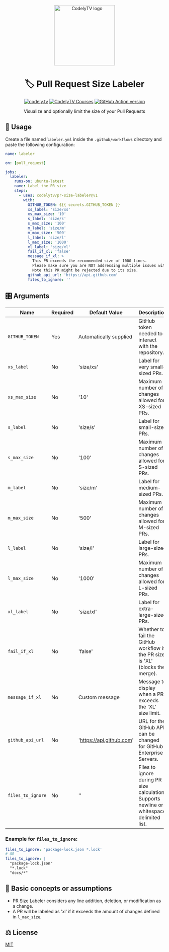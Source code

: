<p align="center">
  <a href="http://codely.tv">
    <img alt="CodelyTV logo" src="http://codely.tv/wp-content/uploads/2016/05/cropped-logo-codelyTV.png" width="192px" height="192px"/>
  </a>
</p>

<h1 align="center">
  🏷 Pull Request Size Labeler
</h1>

<p align="center">
    <a href="https://github.com/CodelyTV"><img src="https://img.shields.io/badge/CodelyTV-OS-green.svg?style=flat-square" alt="codely.tv"/></a>
    <a href="http://pro.codely.tv"><img src="https://img.shields.io/badge/CodelyTV-PRO-black.svg?style=flat-square" alt="CodelyTV Courses"/></a>
    <a href="https://github.com/marketplace/actions/pull-request-size-labeler"><img src="https://img.shields.io/github/v/release/CodelyTV/pr-size-labeler?style=flat-square" alt="GitHub Action version"></a>
</p>

<p align="center">
    Visualize and optionally limit the size of your Pull Requests
</p>

## 🚀 Usage

Create a file named `labeler.yml` inside the `.github/workflows` directory and paste the following configuration:

```yml
name: labeler

on: [pull_request]

jobs:
  labeler:
    runs-on: ubuntu-latest
    name: Label the PR size
    steps:
      - uses: codelytv/pr-size-labeler@v1
        with:
          GITHUB_TOKEN: ${{ secrets.GITHUB_TOKEN }}
          xs_label: 'size/xs'
          xs_max_size: '10'
          s_label: 'size/s'
          s_max_size: '100'
          m_label: 'size/m'
          m_max_size: '500'
          l_label: 'size/l'
          l_max_size: '1000'
          xl_label: 'size/xl'
          fail_if_xl: 'false'
          message_if_xl: >
            This PR exceeds the recommended size of 1000 lines.
            Please make sure you are NOT addressing multiple issues with one PR.
            Note this PR might be rejected due to its size.
          github_api_url: 'https://api.github.com'
          files_to_ignore: ''
```

## 🎛️ Arguments

| Name              | Required | Default Value        | Description                                                                                                             |
|-------------------|----------|----------------------|-------------------------------------------------------------------------------------------------------------------------|
| `GITHUB_TOKEN`    | Yes      | Automatically supplied| GitHub token needed to interact with the repository.                                                                    |
| `xs_label`        | No       | 'size/xs'            | Label for very small-sized PRs.                                                                                         |
| `xs_max_size`     | No       | '10'                 | Maximum number of changes allowed for XS-sized PRs.                                                                    |
| `s_label`         | No       | 'size/s'             | Label for small-sized PRs.                                                                                              |
| `s_max_size`      | No       | '100'                | Maximum number of changes allowed for S-sized PRs.                                                                     |
| `m_label`         | No       | 'size/m'             | Label for medium-sized PRs.                                                                                             |
| `m_max_size`      | No       | '500'                | Maximum number of changes allowed for M-sized PRs.                                                                     |
| `l_label`         | No       | 'size/l'             | Label for large-sized PRs.                                                                                              |
| `l_max_size`      | No       | '1000'               | Maximum number of changes allowed for L-sized PRs.                                                                     |
| `xl_label`        | No       | 'size/xl'            | Label for extra-large-sized PRs.                                                                                        |
| `fail_if_xl`      | No       | 'false'              | Whether to fail the GitHub workflow if the PR size is 'XL' (blocks the merge).                                         |
| `message_if_xl`   | No       | Custom message       | Message to display when a PR exceeds the 'XL' size limit.                                                              |
| `github_api_url`  | No       | 'https://api.github.com' | URL for the GitHub API, can be changed for GitHub Enterprise Servers.                                                  |
| `files_to_ignore` | No       | ''                   | Files to ignore during PR size calculation. Supports newline or whitespace delimited list.    |

### Example for `files_to_ignore`:
```yml
files_to_ignore: 'package-lock.json *.lock'
# OR
files_to_ignore: |
  "package-lock.json"
  "*.lock"
  "docs/*"
```

## 🤔 Basic concepts or assumptions

- PR Size Labeler considers any line addition, deletion, or modification as a change.
- A PR will be labeled as 'xl' if it exceeds the amount of changes defined in `l_max_size`.

## ⚖️ License

[MIT](LICENSE)
